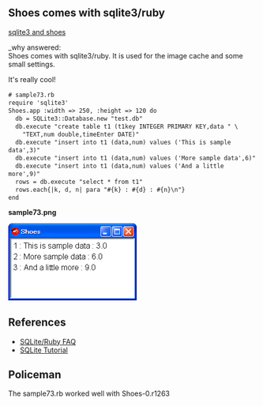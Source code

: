 Shoes comes with sqlite3/ruby
-----------------------------

[sqlite3 and shoes](http://www.mail-archive.com/shoes@code.whytheluckystiff.net/msg03757.html)

\_why answered:   
Shoes comes with sqlite3/ruby. It is used for the image cache and some small settings.

It's really cool!

	# sample73.rb
	require 'sqlite3'
	Shoes.app :width => 250, :height => 120 do
	  db = SQLite3::Database.new "test.db"
	  db.execute "create table t1 (t1key INTEGER PRIMARY KEY,data " \
	    "TEXT,num double,timeEnter DATE)"
	  db.execute "insert into t1 (data,num) values ('This is sample data',3)"
	  db.execute "insert into t1 (data,num) values ('More sample data',6)"
	  db.execute "insert into t1 (data,num) values ('And a little more',9)"
	  rows = db.execute "select * from t1"
	  rows.each{|k, d, n| para "#{k} : #{d} : #{n}\n"}
	end

**sample73.png**

![sample73.png](http://github.com/ashbb/shoes_tutorial_html/raw/master/images/sample73.png)


References
----------
- [SQLite/Ruby FAQ](http://sqlite-ruby.rubyforge.org/sqlite3/faq.html)
- [SQLite Tutorial](http://souptonuts.sourceforge.net/readme_sqlite_tutorial.html)


Policeman
---------

The sample73.rb worked well with Shoes-0.r1263
